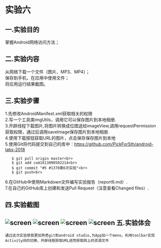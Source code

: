 实验六
=
一.实验目的
-
掌握Android网络访问方法；
  
二.实验内容
-
从网络下载一个文件（图片、MP3、MP4）；<br>
保存到手机，在应用中使用文件；<br>
将应用运行结果截图。<br>

三.实验步骤
-
1.先修改AndroidManifest.xml获取相关的权限<br>
2.写一个工具类imgUtils，调用它可以保存图片到本地相册.<br>
3.开辟线程下载图片,将图片转换成位图送给imageView,调用requestPermission获取权限，通过后调用saveImage保存图片到本地相册.<br>
4.使用下载按钮获取URL的图片，点击保存保存图片到本地<br>
5.使用Git将代码提交到自己的库中：https://github.com/PickForSth/android-labs-2018<br>

       $ git pull origin master<br>
       $ git add com1613090502214<br>
       $ git commit "#5 #1370第6次实验"<br>
       $ git push<br>
       
6.在GitHub中使用Markdown文件编写实验报告（report6.md）.<br>
7.在自己的GitHub库上创建和发送Pull Request（注意查看Changed files）.<br>

四.实验截图
-
![screen](https://raw.githubusercontent.com/PickForSth/android-labs-2018/master/com1613090502214/%2361.png)
![screen](https://raw.githubusercontent.com/PickForSth/android-labs-2018/master/com1613090502214/%2362.png)
![screen](https://raw.githubusercontent.com/PickForSth/android-labs-2018/master/com1613090502214/%2363.png)
![screen](https://raw.githubusercontent.com/PickForSth/android-labs-2018/master/com1613090502214/%2364.png)
五.实验体会
-
    通过这次实验使我更加熟悉git和android studio,为App加一个menu，利用toolbar实现Activity间的切换，开辟线程获取URL进而获取网上的资源文件
